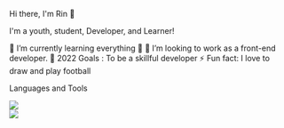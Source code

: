 Hi there, I'm Rin 👋


I'm a youth, student, Developer, and Learner!

🌱 I’m currently learning everything 🤣
👯 I’m looking to work as a front-end developer.
🥅 2022 Goals : To be a skillful developer
⚡ Fun fact: I love to draw and play football

Languages and Tools
</br>

  <a href="https://skillicons.dev">
    <img src="https://skillicons.dev/icons?i=ps,figma,html,css,sass,bootstrap,js,react,redux,nextjs,php,laravel,mysql,git,github,java" />
  </a>

</br>

<img src="https://github-readme-stats.vercel.app/api?username=rinnz7o7&&show_icons=true&title_color=ffffff&icon_color=bb2acf&text_color=daf7dc&bg_color=151515">

